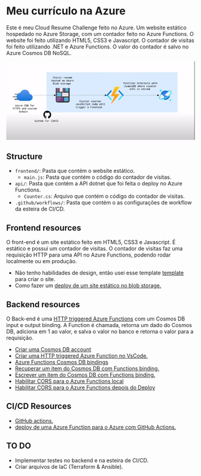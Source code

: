 # Meu currículo na Azure

Este é meu Cloud Resume Challenge feito no Azure. Um website estático hospedado no Azure Storage, com um contador feito no Azure Functions. O website foi feito utilizando HTML5, CSS3 e Javascript. O contador de visitas foi feito utilizando .NET e Azure Functions. O valor do contador é salvo no Azure Cosmos DB NoSQL.


![architecture](architecture.png)

## Structure

- `frontend/`: Pasta que contém o website estático.
    - `main.js`: Pasta que contém o código do contador de visitas.
- `api/`: Pasta que contém a API dotnet que foi feita o deploy no Azure Functions.
    - `Counter.cs`: Arquivo que contém o código do contador de visitas.
- `.github/workflows/`: Pasta que contém o as configurações de workflow da esteira de CI/CD.

## Frontend resources

O front-end é um site estático feito em HTML5, CSS3 e Javascript. É estático e possui um contador de visitas. O contador de visitas faz uma requisição HTTP para uma API no Azure Functions, podendo rodar localmente ou em produção.

- Não tenho habilidades de design, então usei esse template [template](https://www.styleshout.com/free-templates/ceevee/) para criar o site. 
- Como fazer um [deploy de um site estático no blob storage.](https://docs.microsoft.com/en-us/azure/storage/blobs/storage-blob-static-website-host)

## Backend resources

O Back-end é uma [HTTP triggered Azure Functions](https://docs.microsoft.com/en-us/azure/azure-functions/functions-bindings-http-webhook-trigger?tabs=csharp) com um Cosmos DB input e output binding. A Function é chamada, retorna um dado do Cosmos DB, adiciona em 1 ao valor, e salva o valor no banco e retorna o valor para a requisição.

- [Criar uma Cosmos DB account](https://docs.microsoft.com/en-us/azure/cosmos-db/create-cosmosdb-resources-portal)
- [Criar uma HTTP triggered Azure Function no VsCode.](https://docs.microsoft.com/azure/azure-functions/functions-develop-vs-code?tabs=csharp)
- [Azure Functions Cosmos DB bindings](https://docs.microsoft.com/en-us/azure/azure-functions/functions-bindings-cosmosdb-v2)
- [Recuperar um item do Cosmos DB com Functions binding.](https://docs.microsoft.com/azure/azure-functions/functions-bindings-cosmosdb-v2-input?tabs=csharp)
- [Escrever um item do Cosmos DB com Functions binding.](https://docs.microsoft.com/azure/azure-functions/functions-bindings-cosmosdb-v2-output?tabs=csharp)
- [Habilitar CORS para o Azure Functions local](https://learn.microsoft.com/azure/azure-functions/functions-develop-local#local-settings-file) 
- [Habilitar CORS para o Azure Functions depois do Deploy](https://docs.microsoft.com/azure/azure-functions/functions-how-to-use-azure-function-app-settings?tabs=portal#cors)


## CI/CD Resources

- [GitHub actions.](https://docs.microsoft.com/azure/storage/blobs/storage-blobs-static-site-github-actions)
- [deploy de uma Azure Function para o Azure com GitHub Actions.](https://github.com/marketplace/actions/azure-functions-action)

## TO DO

- Implementar testes no backend e na esteira de CI/CD.
- Criar arquivos de IaC (Terraform & Ansible).
